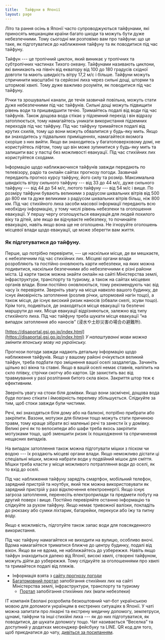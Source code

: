 ```yaml
---
title:   Тайфуни в Японії
layout: page
---
```


Літо та рання осінь в Японії часто супроводжуються тайфунами, які приносять мешканцям країни багато шкоди та можуть бути дуже небезпечними. Тому сьогодні ми розповімо вам про тайфуни: що це таке, як підготуватися до наближення тайфуну та як поводитися під час тайфуну.

Тайфун --- це тропічний циклон, який виникає у тропічних та субтропічних частинах Тихого океану. Тайфунами називають циклони, які виникають на північ від екватору від 100 до 180 градусів східної довготи та мають швидкість вітру 17,2 м/с і більше. Тайфуни можуть спричинити масштабні та серйозні лиха через сильні дощі, шторми та штормові хвилі. Тому дуже важливо розуміти, як поводитися під час тайфуну.

Річки та зрошувальні канали, де течія зазвичай повільна, можуть стати дуже небезпечними під час тайфунів. Сильні дощі можуть підвищити рівень води та пришвидшити течію. Тримайтесь подалі від води під час тайфунів. Також дощова вода стікає у підземний перехід і він відразу затоплюється, тому намагайтесь уникати використання підземних переходів під час тайфуну. Під час тайфуну тримайтеся подалі від крутих схилів, тому що вони можуть обвалитися у будь-яку мить. Якщо ви знаходитесь у підвальних приміщеннях, намагайтеся якомога скоріше з них вийти. Якщо ви знаходитесь у багатоповерховому домі, не користуйтесь ліфтом, тому що він може зупинитися у будь-яку мить та залишити вас у пастці без можливості евакуації. Під час стихійних лих користуйтеся сходами.

Інформацію щодо наближаючихся тайфунів завжди передають по телевізору, радіо та онлайн сайтах прогнозу погоди. Зазвичай передають прогноз курсу тайфуну, його силу та розмір. Максимальна швидкість вітру сильного тайфуну --- від 33 до 44 м/с, дуже сильного тайфуну --- від 44 до 54 м/с, лютого тайфуну --- від 54 м/с і вище. По розміру тайфуни бувають великими з радіусом шквальних вітрів від 500 до 800 км та дуже великими з радіусом шквальних вітрів більш, ніж 800 км. Під час стихійного лиха засоби масової інформації передають всю необхідну інформацію, у тому числі рівень небезпеки та оголошення евакуації. У першу чергу оголошується евакуація для людей похилого віку та дітей, але якщо ви відчуваєте небезпеку, то починайте евакуацію, навіть якщо вона ще не оголошена. Не ігноруйте оголошень місцевої влади щодо евакуації, це може зберегти вам життя.

### Як підготуватися до тайфуну.

Перше, що потрібно перевірити, --- це наскільки місце, де ви мешкаєте, є небезпечним під час стихійних лих. Місцеві органи влади розробляють та постійно оновлюють карти небезпеки, на яких можна подивитися, наскільки безпечними або небезпечними є різні райони міста. Ці карти також можна знайти онлайн на сайті Міністерства землі, інфраструктури, транспорту та туризму, а також на сайтах місцевих органів влади. Вони постійно оновлюються, тому рекомендують час від часу їх перевіряти. Зверніть увагу на місця навколо вашого будинку, де існує ймовірність затоплення (розлив річки, штормовий нагін тощо), а також місця, де існує високий ризик наносів (обвали скелі, зсуви тощо). Крім того, подивіться, де знаходяться місця евакуації та безпечні маршрути до них. Місця евакуації відрізняються, залежно від типу стихійного лиха. Під час тайфуну треба шукати місця евакуації “на випадок затоплення або наносів” (浸水や土砂災害の場合の避難所).

[https://disaportal.gsi.go.jp/index.html](https://disaportal.gsi.go.jp/index.html) _У налаштуванні мови можна змінити японську мову на українську._

Прогнози погоди завжди надають детальну інформацію щодо наближення тайфунів. Якщо у вашому районі очікується великий тайфун, треба подбати про зміцнення вашої оселі заздалегідь. Зачиніть щільно всі вікна та ставні. Якщо в вашій оселі немає ставнів, наліпить на скло плівку, стрічки скотчу або картон. Це захистить вас від травмування у разі розлітання битого скла вікон. Закриття штор теж є ефективним.

Зверніть увагу на стоки біля домівки. Якщо вони засмічені, дощова вода буде погано стікати і ймовірність переливу збільшується. Слідкуйте за тим, щоб стоки завжди були чистими.

Речі, які знаходяться біля дому або на балконі, потрібно прибрати або закріпити. Вазони, мотузки для білизни тощо можуть стати причиною травм, тому краще зібрати всі маленькі речі та занести їх у домівку. Великі речі як то велосипеди або шафи треба якось закріпити мотузками тощо, щоб зменшити ризик їх пошкодження та спричинення нещасних випадків.

На випадок затоплення також можна підготувати мішки з піском чи водою --- їх роздають місцеві органи влади. Якщо неможливо дістати ці спеціальні мішки, можна набрати води у подвійний мішок для сміття. Мішки треба класти у місця можливого потрапляння води до оселі, як то вхід до оселі.

Під час наближення тайфуну зарядіть смартфон, мобільний телефон, зарядний пристрій та ноутбук, який теж можна використовувати як зарядний пристрій у разі відключення електроенергії. Якщо існує загроза затоплення, перенесіть електроприлади та предмети побуту на другий поверх і вище. Постійно перевіряйте останню інформацію та слідкуйте за рухом тайфуну. Якщо немає тривожної валізки, покладіть до рюкзаку або сумки ліхтарик, батарейки, перекуси або їжу та питну воду.

Якщо є можливість, підготуйте також запас води для повсякденного використання.

Під час тайфуну намагайтеся не виходити на вулицю, особливо вночі. Вдома намагайтеся триматися ближче до центру будинку, подалі від вікон. Якщо ви не вдома, не наближайтесь до узбережжя. Навіть якщо тайфун знаходиться далеко від Японії, високі хвилі, створені тайфуном, можуть дійти до узбережжя. Тому слідкуйте за оголошеннями про хвилі та тримайтеся подалі від пляжів.

- Інформація взята з [сайту прогнозу погоди](https://tenki.jp/bousai/knowledge/typhoon/)
- [Багатомовний портал](https://www.mlit.go.jp/river/bousai/olympic/index.html) запобігання стихійних лих на сайті Міністерства землі, інфраструктури, транспорту та туризму
  - [Портал](https://disaportal.gsi.go.jp/index.html) запобігання стихійних лих (мапи небезпеки)


IT компанія Еволані розробила безкоштовний чат-бот українською мовою для допомоги українцям в екстрених ситуаціях в Японії. У чаті можна запитати про лікарні та екстрену медичну допомогу, землетруси, цунамі, тайфуни та інші стихійні лиха --- як до них підготуватися, як поводитися, де шукати допомогу тощо. Чат називається “Веселка” та доступний у додатках месенджер фейсбуку та LINE. QR код для того, щоб приєднатися до чату, [дивіться за посиланням](https://www.facebook.com/groups/uajpkakehashi/permalink/5213151565450303/).
